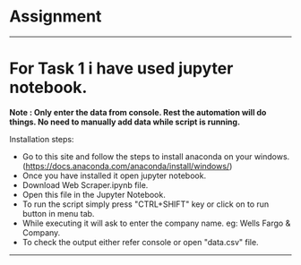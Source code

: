 # Assignment 
***
# For Task 1 i have used jupyter notebook. 

**Note : Only enter the data from console. Rest the automation will do things. No need to manually add data while script is running.**

Installation steps:
* Go to this site and follow the steps to install anaconda on your windows. (https://docs.anaconda.com/anaconda/install/windows/)
* Once you have installed it open jupyter notebook.
* Download Web Scraper.ipynb file.
* Open this file in the Jupyter Notebook.
* To run the script simply press "CTRL+SHIFT" key or click on to run button in menu tab.
* While executing it will ask to enter the company name.
  eg: Wells Fargo & Company.
* To check the output either refer console or open "data.csv" file.

***
